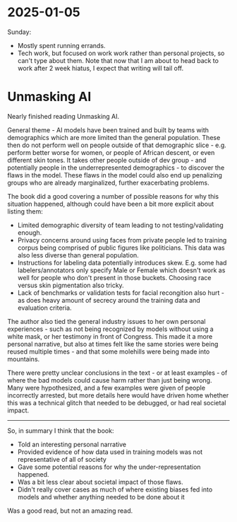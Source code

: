 # 2025-01-05

Sunday:
  * Mostly spent running errands.
  * Tech work, but focused on work work rather than personal projects, so can't type about them. Note that now that I am about to head back to work after 2 week hiatus, I expect that writing will tail off.

# Unmasking AI

Nearly finished reading Unmasking AI. 

General theme - AI models have been trained and built by teams with demographics which are more limited than the general population. These then do not perform well on people outside of that demographic slice - e.g. perform better worse for women, or people of African descent, or even different skin tones. It takes other people outside of dev group - and potentially people in the underrepresented demographics - to discover the flaws in the model. These flaws in the model could also end up penalizing groups who are already marginalized, further exacerbating problems.

The book did a good covering a number of possible reasons for why this situation happened, although could have been a bit more explicit about listing them:
  * Limited demographic diversity of team leading to not testing/validating enough.
  * Privacy concerns around using faces from private people led to training corpus being comprised of public figures like politicians. This data was also less diverse than general population.
  * Instructions for labeling data potentially introduces skew. E.g. some had labelers/annotators only specify Male or Female which doesn't work as well for people who don't present in those buckets. Choosing race versus skin pigmentation also tricky.
  * Lack of benchmarks or validation tests for facial recongition also hurt - as does heavy amount of secrecy around the training data and evaluation criteria.

The author also tied the general industry issues to her own personal experiences - such as not being recognized by models without using a white mask, or her testimony in front of Congress. This made it a more personal narrative, but also at times felt like the same stories were being reused multiple times - and that some molehills were being made into mountains.

There were pretty unclear conclusions in the text - or at least examples - of where the bad models could cause harm rather than just being wrong. Many were hypothesized, and a few examples were given of people incorrectly arrested, but more details here would have driven home whether this was a technical glitch that needed to be debugged, or had real societal impact.

----

So, in summary I think that the book:
  * Told an interesting personal narrative
  * Provided evidence of how data used in training models was not representative of all of society
  * Gave some potential reasons for why the under-representation happened.
  * Was a bit less clear about societal impact of those flaws.
  * Didn't really cover cases as much of where existing biases fed into models and whether anything needed to be done about it

Was a good read, but not an amazing read.